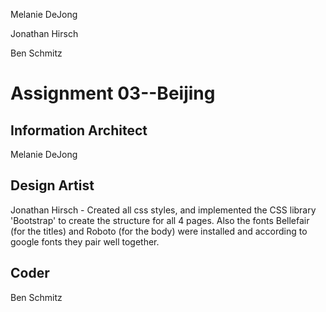 Melanie DeJong

Jonathan Hirsch

Ben Schmitz

# Assignment 03--Beijing

## Information Architect
Melanie DeJong

## Design Artist
Jonathan Hirsch - Created all css styles, and implemented the CSS library 'Bootstrap' to create the structure for all 4 pages.  Also the fonts Bellefair (for the titles) and Roboto (for the body) were installed and according to google fonts they pair well together.

## Coder
Ben Schmitz
